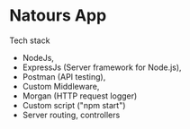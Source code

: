 # Natours App

Tech stack

- NodeJs,
- ExpressJs (Server framework for Node.js),
- Postman (API testing),
- Custom Middleware,
- Morgan (HTTP request logger)
- Custom script ("npm start")
- Server routing, controllers
